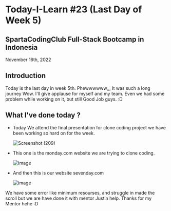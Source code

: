 # Today-I-Learn #23 (Last Day of Week 5)
## SpartaCodingClub Full-Stack Bootcamp in Indonesia
November 16th, 2022

## Introduction

  Today is the last day in week 5th. Phewwwwww,,, It was such a long journey Wow. I'll give applause for myself and my team.
  Even we had some problem while working on it, but still Good Job guys.
  :D

## What I've done today ?

   - Today We attend the final presentation for clone coding project we have been working so hard on for the week.

     ![Screenshot (209)](https://user-images.githubusercontent.com/62550785/202576996-d0e9c3c4-eb66-4afb-8f49-12b616621275.png)

   - This one is the monday.com website we are trying to clone coding.

     ![image](https://user-images.githubusercontent.com/62550785/202575948-c2ef2056-cb16-4269-a1f5-ec1beefc3b18.png)

   - And then this is our website sevenday.com

     ![image](https://user-images.githubusercontent.com/62550785/202575970-d7356eb5-9835-40d3-ab8a-0d3dfc67f797.png)

   We have some error like minimum resourses, and struggle in made the scroll but we are have done it with mentor Justin help.
   Thanks for my Mentor hehe :D

